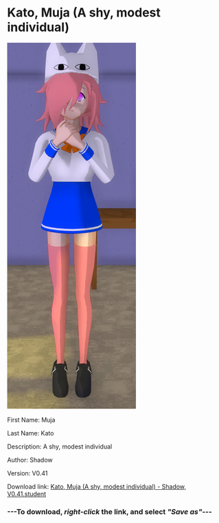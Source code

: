 # Kato, Muja (A shy, modest individual)

<img src = "https://raw.githubusercontent.com/Arbiter1223/Daigaku-Gurashi-Custom-Students/master/Students/Files/Kato%2C%20Muja%20(A%20shy%2C%20modest%20individual).png">

First Name: Muja

Last Name: Kato

Description: A shy, modest individual

Author: Shadow

Version: V0.41

Download link: <a href="https://raw.githubusercontent.com/Arbiter1223/Daigaku-Gurashi-Custom-Students/master/Students/Files/Kato%2C%20Muja%20(A%20shy%2C%20modest%20individual)%20-%20Shadow%2C%20V0.41.student">Kato, Muja (A shy, modest individual) - Shadow, V0.41.student</a>

### ---**To download, _right-click_ the link, and select _"Save as"_**---
